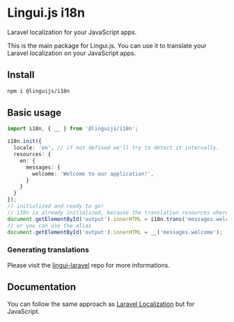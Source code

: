 # Lingui.js i18n
Laravel localization for your JavaScript apps.

This is the main package for Lingui.js. You can use it to translate your Laravel localization on your JavaScript apps.

## Install
```bash
npm i @linguijs/i18n
```

## Basic usage
```ts
import i18n, { __ } from '@linguijs/i18n';

i18n.init({
  locale: 'en', // if not defined we'll try to detect it internally.
  resources: {
    en: {
      messages: {
        welcome: 'Welcome to our application!',
      }
    }
  }
});
// initialized and ready to go!
// i18n is already initialized, because the translation resources where passed via init function
document.getElementById('output').innerHTML = i18n.trans('messages.welcome');
// or you can use the alias
document.getElementById('output').innerHTML = __('messages.welcome');

```

### Generating translations
Please visit the [lingui-laravel](https://github.com/linguijs/lingui-laravel) repo for more informations.

## Documentation
You can follow the same approach as [Laravel Localization](https://laravel.com/docs/12.x/localization) but for JavaScript.
